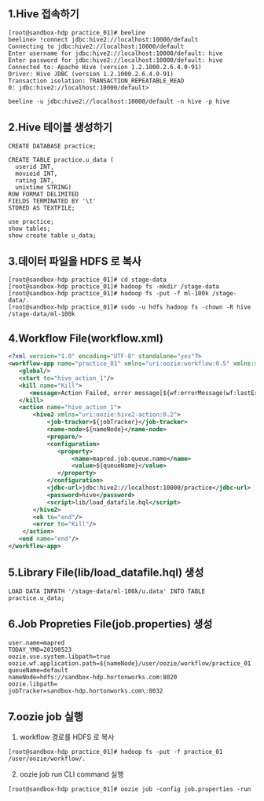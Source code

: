 1.Hive 접속하기
----------------------------------------------------------------------------------------------------------------------------
<pre><code>[root@sandbox-hdp practice_01]# beeline 
beeline> !connect jdbc:hive2://localhost:10000/default
Connecting to jdbc:hive2://localhost:10000/default
Enter username for jdbc:hive2://localhost:10000/default: hive
Enter password for jdbc:hive2://localhost:10000/default: hive
Connected to: Apache Hive (version 1.2.1000.2.6.4.0-91)
Driver: Hive JDBC (version 1.2.1000.2.6.4.0-91)
Transaction isolation: TRANSACTION_REPEATABLE_READ
0: jdbc:hive2://localhost:10000/default>
</code></pre>

<pre><code>beeline -u jdbc:hive2://localhost:10000/default -n hive -p hive</code></pre>

2.Hive 테이블 생성하기
----------------------------------------------------------------------------------------------------------------------------

<pre><code>CREATE DATABASE practice;</code></pre> 
<pre><code>CREATE TABLE practice.u_data (
  userid INT,
  movieid INT,
  rating INT,
  unixtime STRING)
ROW FORMAT DELIMITED
FIELDS TERMINATED BY '\t'
STORED AS TEXTFILE;
</code></pre>
<pre><code>use practice;
show tables;
show create table u_data;
</code></pre>

3.데이터 파일을 HDFS 로 복사 
----------------------------------------------------------------------------------------------------------------------------
<pre><code>[root@sandbox-hdp practice_01]# cd stage-data
[root@sandbox-hdp practice_01]# hadoop fs -mkdir /stage-data
[root@sandbox-hdp practice_01]# hadoop fs -put -f ml-100k /stage-data/.
[root@sandbox-hdp practice_01]# sudo -u hdfs hadoop fs -chown -R hive /stage-data/ml-100k
</code></pre>

4.Workflow File(workflow.xml) 
----------------------------------------------------------------------------------------------------------------------------

```xml
<?xml version="1.0" encoding="UTF-8" standalone="yes"?>
<workflow-app name="practice_01" xmlns="uri:oozie:workflow:0.5" xmlns:sla="uri:oozie:sla:0.2">
   <global/>
   <start to="hive_action_1"/>
   <kill name="Kill">
      <message>Action Failed, error message[${wf:errorMessage(wf:lastErrorNode())}]</message>
   </kill>
   <action name="hive_action_1">
       <hive2 xmlns="uri:oozie:hive2-action:0.2">
           <job-tracker>${jobTracker}</job-tracker>
           <name-node>${nameNode}</name-node>
           <prepare/>
           <configuration>
              <property>
                  <name>mapred.job.queue.name</name>
                  <value>${queueName}</value>
              </property>
           </configuration>
           <jdbc-url>jdbc:hive2://localhost:10000/practice</jdbc-url>
           <password>hive</password>
           <script>lib/load_datafile.hql</script>
       </hive2>
       <ok to="end"/>
       <error to="Kill"/>
    </action>
   <end name="end"/>
</workflow-app>
```


5.Library File(lib/load_datafile.hql) 생성
----------------------------------------------------------------------------------------------------------------------------
<pre><code>LOAD DATA INPATH '/stage-data/ml-100k/u.data' INTO TABLE practice.u_data;
</code></pre>

6.Job Propreties File(job.properties) 생성
----------------------------------------------------------------------------------------------------------------------------
<pre><code>user.name=mapred
TODAY_YMD=20190523
oozie.use.system.libpath=true
oozie.wf.application.path=${nameNode}/user/oozie/workflow/practice_01
queueName=default
nameNode=hdfs://sandbox-hdp.hortonworks.com:8020
oozie.libpath=
jobTracker=sandbox-hdp.hortonworks.com\:8032
</code></pre>


7.oozie job 실행
----------------------------------------------------------------------------------------------------------------------------

1. workflow 경로를 HDFS 로 복사
<pre><code>[root@sandbox-hdp practice_01]# hadoop fs -put -f practice_01 /user/oozie/workflow/.
</code></pre>

2. oozie job run CLI command 실행
<pre><code>[root@sandbox-hdp practice_01]# oozie job -config job.properties -run
</code></pre>

